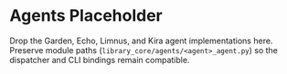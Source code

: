 # Agents Placeholder

Drop the Garden, Echo, Limnus, and Kira agent implementations here. Preserve module paths (`library_core/agents/<agent>_agent.py`) so the dispatcher and CLI bindings remain compatible.

